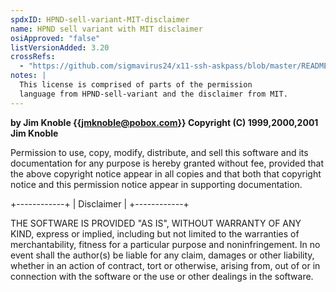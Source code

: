 ```yaml
---
spdxID: HPND-sell-variant-MIT-disclaimer
name: HPND sell variant with MIT disclaimer
osiApproved: "false"
listVersionAdded: 3.20
crossRefs: 
  - "https://github.com/sigmavirus24/x11-ssh-askpass/blob/master/README"
notes: |
  This license is comprised of parts of the permission
  language from HPND-sell-variant and the disclaimer from MIT.
---
```


**by Jim Knoble {{jmknoble@pobox.com}} Copyright (C) 1999,2000,2001 Jim Knoble**

Permission to use, copy, modify, distribute, and sell this software and its documentation for any purpose is hereby granted without fee, provided that the above copyright notice appear in all copies and that both that copyright notice and this permission notice appear in supporting documentation.

+------------+ | Disclaimer | +------------+

THE SOFTWARE IS PROVIDED "AS IS", WITHOUT WARRANTY OF ANY KIND, express or implied, including but not limited to the warranties of merchantability, fitness for a particular purpose and noninfringement. In no event shall the author(s) be liable for any claim, damages or other liability, whether in an action of contract, tort or otherwise, arising from, out of or in connection with the software or the use or other dealings in the software.
